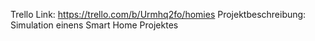 Trello Link:
https://trello.com/b/Urmhq2fo/homies
Projektbeschreibung:
Simulation einens Smart Home Projektes
